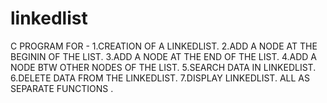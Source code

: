 # linkedlist
C PROGRAM FOR -
1.CREATION OF A LINKEDLIST.
2.ADD A NODE AT THE BEGININ OF THE LIST.
3.ADD A NODE AT THE END OF THE LIST.
4.ADD A NODE BTW OTHER NODES OF THE LIST.
5.SEARCH DATA IN LINKEDLIST.
6.DELETE DATA FROM THE LINKEDLIST.
7.DISPLAY LINKEDLIST.
ALL AS SEPARATE FUNCTIONS .
